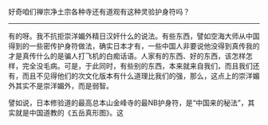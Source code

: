 好奇咱们禅宗净土宗各种寺还有道观有这种灵验护身符吗？

----------

有的呀。我不抗拒崇洋媚外精日汉奸什么的说法。有些东西，譬如空海大师从中国得到的一些密传护身符做法，确实日本才有，一些中国人非要说他没得到真传我的才是真传什么的是骗人打飞机的白痴话语。人家有的东西、好的东西，该怎样怎样，完全没毛病。可是，于此同时，有些别的东西，本来就来自我们，而且我们还有，而且不见得他们的次文化版本有什么道理比我们的强，那么，这点上的崇洋媚外其实不是崇洋媚外，而是弱智。

譬如说，日本修验道的最高总本山金峰寺的最NB护身符，是“中国来的秘法”，其实就是中国道教的《五岳真形图》。这
